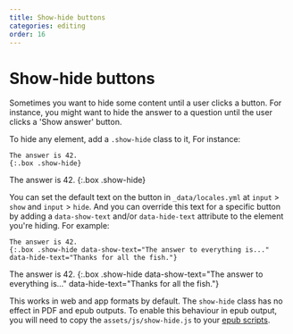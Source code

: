 ```yaml
---
title: Show-hide buttons
categories: editing
order: 16
---
```


# Show-hide buttons

Sometimes you want to hide some content until a user clicks a button. For instance, you might want to hide the answer to a question until the user clicks a 'Show answer' button.

To hide any element, add a `.show-hide` class to it, For instance:

```text
The answer is 42.
{:.box .show-hide}
```

The answer is 42. {:.box .show-hide}

You can set the default text on the button in `_data/locales.yml` at `input` &gt; `show` and `input` &gt; `hide`. And you can override this text for a specific button by adding a `data-show-text` and/or `data-hide-text` attribute to the element you're hiding. For example:

```text
The answer is 42.
{:.box .show-hide data-show-text="The answer to everything is..." data-hide-text="Thanks for all the fish."}
```

The answer is 42. {:.box .show-hide data-show-text="The answer to everything is..." data-hide-text="Thanks for all the fish."}

This works in web and app formats by default. The `show-hide` class has no effect in PDF and epub outputs. To enable this behaviour in epub output, you will need to copy the `assets/js/show-hide.js` to your [epub scripts](https://github.com/UR-DataScience/electric-book/tree/2a308e4940331c0bffb0ddf1cef032daccf6dc4f/_docs/advanced/javascript.html#adding-scripts-to-epubs).

